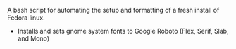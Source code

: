 A bash script for automating the setup and formatting of a fresh install of Fedora linux.
- Installs and sets gnome system fonts to Google Roboto (Flex, Serif, Slab, and Mono)